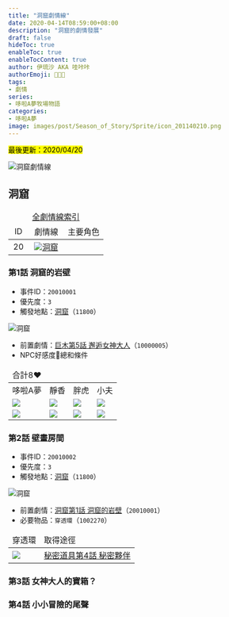 ```yaml
---
title: "洞窟劇情線"
date: 2020-04-14T08:59:00+08:00
description: "洞窟的劇情發展"
draft: false
hideToc: true
enableToc: true
enableTocContent: true
author: 伊琉沙 AKA 哇咔咔
authorEmoji: 👩🏿‍🚀
tags: 
- 劇情
series:
- 哆啦A夢牧場物語
categories:
- 哆啦A夢
image: images/post/Season_of_Story/Sprite/icon_201140210.png
---
```

<mark>最後更新：2020/04/20</mark>

![洞窟劇情線](/images/post/Season_of_Story/Texture2D/EventImage_2300.png)

## 洞窟
<table>
    <thead>
        <tr>
            <td align="center" colspan="10" class="expand__content"><a href="../doraemon-story-index/#劇情線">全劇情線索引</a></td>
        </tr>
        <tr>
            <td align="center">ID</td>
            <td align="center">劇情線</td>
            <td align="center" colspan="10">主要角色</td>
        </tr>
    </thead>
    <tr>
        <td align="center" class="breadcrumb">20</td>
        <td align="center"><a href="../doraemon-story-20"><img src= "/images/post/Season_of_Story/Sprite/icon_201140210.png">洞窟</a></td>
    </tr>
</table>

### 第1話 洞窟的岩壁
+ 事件ID：`20010001`
+ 優先度：`3`
+ 觸發地點：[洞窟](../doraemon-story-map-11800-cave)（`11800`）

![洞窟](/images/post/Season_of_Story/Map/11800.png)
+ 前置劇情：[巨木第5話 邂逅女神大人](#第5話-邂逅女神大人)（`10000005`）
+ NPC好感度💝總和條件
<table>
    <thead>
        <tr>
            <td>合計8❤️</td>
        </tr>
    </thead>
    <tr>
        <td>哆啦A夢</td>
        <td>靜香</td>
        <td>胖虎</td>
        <td>小夫</td>
    </tr>
    <tr>
        <td><img src= "/images/post/Season_of_Story/Sprite/icon_201041010.png"></td>
        <td><img src= "/images/post/Season_of_Story/Sprite/icon_201041020.png"></td>
        <td><img src= "/images/post/Season_of_Story/Sprite/icon_201041030.png"></td>
        <td><img src= "/images/post/Season_of_Story/Sprite/icon_201041040.png"></td>
    </tr>
    <tr>
        <td><img src= "/images/post/Season_of_Story/Sprite/icon_201060020.png"></td>
        <td><img src= "/images/post/Season_of_Story/Sprite/icon_201060020.png"></td>
        <td><img src= "/images/post/Season_of_Story/Sprite/icon_201060020.png"></td>
        <td><img src= "/images/post/Season_of_Story/Sprite/icon_201060020.png"></td>
    </tr>
</table>

### 第2話 壁畫房間
+ 事件ID：`20010002`
+ 優先度：`3`
+ 觸發地點：[洞窟](../doraemon-story-map-11800-cave)（`11800`）

![洞窟](/images/post/Season_of_Story/Map/11800.png)
+ 前置劇情：[洞窟第1話 洞窟的岩壁](#第1話-洞窟的岩壁)（`20010001`）
+ 必要物品：`穿透環`（`1002270`）
<table>
    <thead>
        <tr>
            <td>穿透環</td>
            <td>取得途徑</td>
        </tr>
    </thead>
    <tr>
        <td><img src= "/images/post/Season_of_Story/Sprite/icon_1002270.png"></td>
        <td><a href="../doraemon-story-19#第4話-秘密夥伴">秘密道具第4話 秘密夥伴</a></td>
    </tr>
</table>

### 第3話 女神大人的寶箱？

### 第4話 小小冒險的尾聲

